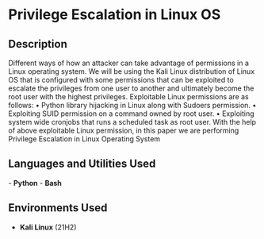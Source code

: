 <h1>Privilege Escalation in Linux OS</h1>

<h2>Description</h2>
Different ways of how an attacker can take advantage of permissions in a Linux operating system. We will be using the Kali Linux distribution of Linux OS that is configured with some permissions that can be exploited to escalate the privileges from one user to
another and ultimately become the root user with the highest privileges.
Exploitable Linux permissions are as follows:
• Python library hijacking in Linux along with Sudoers permission.
• Exploiting SUID permission on a command owned by root user.
• Exploiting system wide cronjobs that runs a scheduled task as root user.
With the help of above exploitable Linux permission, in this paper we are performing Privilege Escalation in Linux Operating System
<br />


<h2>Languages and Utilities Used</h2>
- <b>Python</b> 
- <b>Bash</b> 

<h2>Environments Used </h2>

- <b>Kali Linux</b> (21H2)


<!--
 ```diff
- text in red
+ text in green
! text in orange
# text in gray
@@ text in purple (and bold)@@
```
--!>
